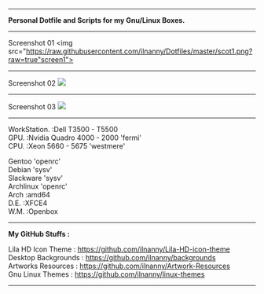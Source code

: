 <hr align=”left” size=”1″ width=”300″ color=”red” noshade>
<b>Personal Dotfile and Scripts for my  Gnu/Linux Boxes.</b>
<hr align=”left” size=”1″ width=”300″ color=”red” noshade>

Screenshot 01
<img src="https://raw.githubusercontent.com/ilnanny/Dotfiles/master/scot1.png?raw=true"screen1">
<hr align=”left” size=”1″ width=”300″ color=”red” noshade>
Screenshot 02
<img src="https://raw.githubusercontent.com/ilnanny/Dotfiles/master/scot2.png?raw=true"screen2">
<hr align=”left” size=”1″ width=”300″ color=”red” noshade>
Screenshot 03
<img src="https://raw.githubusercontent.com/ilnanny/Dotfiles/master/scot3.png?raw=true"screen3">
<hr align=”left” size=”1″ width=”300″ color=”red” noshade>

 WorkStation. :Dell T3500 - T5500<br>
 GPU. :Nvidia Quadro 4000 - 2000 'fermi'<br>
 CPU. :Xeon 5660 - 5675 'westmere'<br>

 Gentoo 'openrc'<br>
 Debian 'sysv'<br>
 Slackware 'sysv'<br>
 Archlinux 'openrc'<br>
 Arch :amd64<br>
 D.E. :XFCE4<br>
 W.M. :Openbox<br>
<hr align=”left” size=”1″ width=”300″ color=”red” noshade>

<b>My GitHub Stuffs  :</b><br>

Lila HD Icon Theme  : https://github.com/ilnanny/Lila-HD-icon-theme<br>
Desktop Backgrounds : https://github.com/ilnanny/backgrounds<br>
Artworks Resources  : https://github.com/ilnanny/Artwork-Resources<br>
Gnu Linux Themes     : https://github.com/ilnanny/linux-themes<br>
<hr align=”left” size=”1″ width=”300″ color=”red” noshade>
